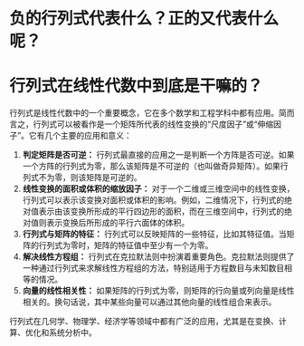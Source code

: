 




# 负的行列式代表什么？正的又代表什么呢？



# 行列式在线性代数中到底是干嘛的？
行列式是线性代数中的一个重要概念，它在多个数学和工程学科中都有应用。简而言之，行列式可以被看作是一个矩阵所代表的线性变换的“尺度因子”或“伸缩因子”。它有几个主要的应用和意义：

1. **判定矩阵是否可逆：** 行列式最直接的应用之一是判断一个方阵是否可逆。如果一个方阵的行列式为零，那么该矩阵是不可逆的（也叫做奇异矩阵）。如果行列式不为零，则该矩阵是可逆的。
2. **线性变换的面积或体积的缩放因子：** 对于一个二维或三维空间中的线性变换，行列式可以表示该变换对面积或体积的影响。例如，二维情况下，行列式的绝对值表示由该变换所形成的平行四边形的面积，而在三维空间中，行列式的绝对值则表示变换后所形成的平行六面体的体积。
3. **行列式与矩阵的特征：** 行列式可以反映矩阵的一些特征，比如其特征值。当矩阵的行列式为零时，矩阵的特征值中至少有一个为零。
4. **解决线性方程组：** 行列式在克拉默法则中扮演着重要角色。克拉默法则提供了一种通过行列式来求解线性方程组的方法，特别适用于方程数目与未知数目相等的情况。
5. **向量的线性相关性：** 如果矩阵的行列式为零，则矩阵的行向量或列向量是线性相关的。换句话说，其中某些向量可以通过其他向量的线性组合来表示。

行列式在几何学、物理学、经济学等领域中都有广泛的应用，尤其是在变换、计算、优化和系统分析中。

